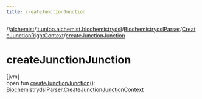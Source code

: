```yaml
---
title: createJunctionJunction
---
```

//[alchemist](../../../../index.html)/[it.unibo.alchemist.biochemistrydsl](../../index.html)/[BiochemistrydslParser](../index.html)/[CreateJunctionRightContext](index.html)/[createJunctionJunction](create-junction-junction.html)



# createJunctionJunction



[jvm]\
open fun [createJunctionJunction](create-junction-junction.html)(): [BiochemistrydslParser.CreateJunctionJunctionContext](../-create-junction-junction-context/index.html)





